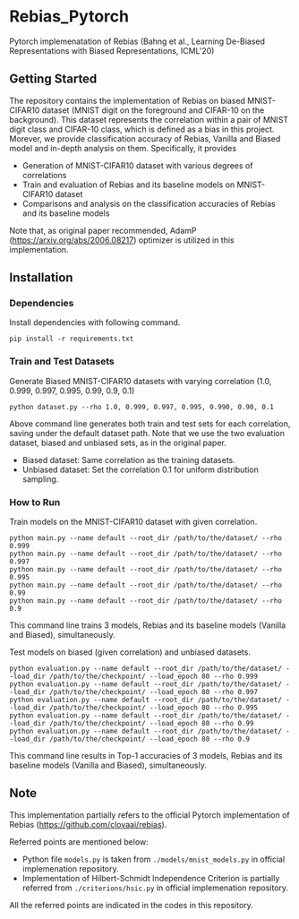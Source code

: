# Rebias_Pytorch

Pytorch implemenatation of Rebias (Bahng et al., Learning De-Biased Representations with Biased Representations, ICML'20)

## Getting Started

The repository contains the implementation of Rebias on biased MNIST-CIFAR10 dataset (MNIST digit on the foreground and CIFAR-10 on the background).
This dataset represents the correlation within a pair of MNIST digit class and CIFAR-10 class, which is defined as a bias in this project.
Morever, we provide classification accuracy of Rebias, Vanilla and Biased model and in-depth analysis on them. 
Specifically, it provides 
* Generation of MNIST-CIFAR10 dataset with various degrees of correlations
* Train and evaluation of Rebias and its baseline models on MNIST-CIFAR10 dataset
* Comparisons and analysis on the classification accuracies of Rebias and its baseline models

Note that, as original paper recommended, AdamP (https://arxiv.org/abs/2006.08217) optimizer is utilized in this implementation.

## Installation

### Dependencies
Install dependencies with following command.
```
pip install -r requirements.txt
```

### Train and Test Datasets
Generate Biased MNIST-CIFAR10 datasets with varying correlation (1.0, 0.999, 0.997, 0.995, 0.99, 0.9, 0.1)
```
python dataset.py --rho 1.0, 0.999, 0.997, 0.995, 0.990, 0.90, 0.1
```
Above command line generates both train and test sets for each correlation, saving under the default dataset path.
Note that we use the two evaluation dataset, biased and unbiased sets, as in the original paper.
* Biased dataset: Same correlation as the training datasets.
* Unbiased dataset: Set the correlation 0.1 for uniform distribution sampling.

### How to Run
Train models on the MNIST-CIFAR10 dataset with given correlation.
```
python main.py --name default --root_dir /path/to/the/dataset/ --rho 0.999
python main.py --name default --root_dir /path/to/the/dataset/ --rho 0.997
python main.py --name default --root_dir /path/to/the/dataset/ --rho 0.995
python main.py --name default --root_dir /path/to/the/dataset/ --rho 0.99
python main.py --name default --root_dir /path/to/the/dataset/ --rho 0.9
```
This command line trains 3 models, Rebias and its baseline models (Vanilla and Biased), simultaneously.

Test models on biased (given correlation) and unbiased datasets.
```
python evaluation.py --name default --root_dir /path/to/the/dataset/ --load_dir /path/to/the/checkpoint/ --load_epoch 80 --rho 0.999
python evaluation.py --name default --root_dir /path/to/the/dataset/ --load_dir /path/to/the/checkpoint/ --load_epoch 80 --rho 0.997
python evaluation.py --name default --root_dir /path/to/the/dataset/ --load_dir /path/to/the/checkpoint/ --load_epoch 80 --rho 0.995
python evaluation.py --name default --root_dir /path/to/the/dataset/ --load_dir /path/to/the/checkpoint/ --load_epoch 80 --rho 0.99
python evaluation.py --name default --root_dir /path/to/the/dataset/ --load_dir /path/to/the/checkpoint/ --load_epoch 80 --rho 0.9
```
This command line results in Top-1 accuracies of 3 models, Rebias and its baseline models (Vanilla and Biased), simultaneously.

## Note
This implementation partially refers to the official Pytorch implementation of Rebias (https://github.com/clovaai/rebias).

Referred points are mentioned below:

* Python file ```models.py``` is taken from ```./models/mnist_models.py``` in official implemenation repository.
* Implementation of Hilbert-Schmidt Independence Criterion is partially referred from ```./criterions/hsic.py``` in official implemenation repository.

All the referred points are indicated in the codes in this repository.
